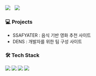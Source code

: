 <div>
  <a href="https://prod.velog.io/@eunseo130" target="_blank"><img src="https://img.shields.io/badge/Velog-20c997?style=flat-  square&logo=Vimeo&logoColor=white"/></a>
  <img
  src="https://img.shields.io/badge/Gmail-d14836?style=flat-square&logo=Gmail&logoColor=white&link=mailto:kys013098@gmail.com"
  style="height : auto; margin-left : 10px; margin-right : 10px;"/>
</div>

### 💻 Projects
- SSAFYATER : 음식 기반 영화 추천 사이트
- DENS : 개발자를 위한 팀 구성 사이트


### 🛠 Tech Stack
<div>
  <img src="https://img.shields.io/badge/java-007396?style=for-the-badge&logo=java&logoColor=white"> 
  <img src="https://img.shields.io/badge/python-3776AB?style=for-the-badge&logo=python&logoColor=white"> 
  <img src="https://img.shields.io/badge/spring-6DB33F?style=for-the-badge&logo=spring&logoColor=white"> 
  <img src="https://img.shields.io/badge/django-092E20?style=for-the-badge&logo=django&logoColor=white">
</div>
